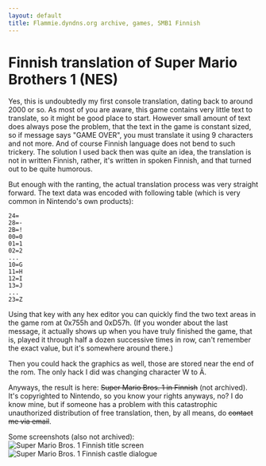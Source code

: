 ```yaml
---
layout: default
title: Flammie.dyndns.org archive, games, SMB1 Finnish
---
```



# Finnish translation of Super Mario Brothers 1 (NES)

Yes, this is undoubtedly my first console translation, dating back to around
2000 or so. As most of you are aware, this game contains very little text to
translate, so it might be good place to start. However small amount of text
does always pose the problem, that the text in the game is constant sized, so
if message says "GAME OVER", you must translate it using 9 characters and not
more. And of course Finnish language does not bend to such trickery. The
solution I used back then was quite an idea, the translation is not in written
Finnish, rather, it's written in spoken Finnish, and that turned out to be
quite humorous.

But enough with the ranting, the actual translation process was very
straight forward. The text data was encoded with following table (which is very
common in Nintendo's own products):

```
24=
28=-
2B=!
00=0
01=1
02=2
...
10=G
11=H
12=I
13=J
...
23=Z
```

Using that key with any hex editor you can quickly find the two text areas
in the game rom at 0x755h and 0xD57h. (If you wonder about the last message,
it actually shows up when you have truly finished the game, that is, played it
through half a dozen successive times in row, can't remember the exact value,
but it's somewhere around there.)

Then you could hack the graphics as well, those are stored near the end of
the rom. The only hack I did was changing character W to Ä.

Anyways, the result is here: ~~Super Mario Bros. 1 in Finnish~~ (not archived).
It's copyrighted to Nintendo, so you know your rights anyways, no?
I do know mine, but if someone has a problem with this catastrophic
unauthorized distribution of free translation, then, by all means, do
~~contact me via email~~.

Some screenshots (also not archived):
<img alt="Super Mario Bros. 1 Finnish title screen"
 src="/images/smb1fi-title.png">
<img alt="Super Mario Bros. 1 Finnish castle dialogue"
 src="/images/smb1fi-castle.png">


